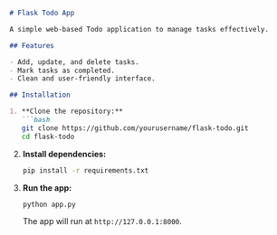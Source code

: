 ```markdown
# Flask Todo App

A simple web-based Todo application to manage tasks effectively.

## Features

- Add, update, and delete tasks.
- Mark tasks as completed.
- Clean and user-friendly interface.

## Installation

1. **Clone the repository:**
   ```bash
   git clone https://github.com/yourusername/flask-todo.git
   cd flask-todo
   ```

2. **Install dependencies:**
   ```bash
   pip install -r requirements.txt
   ```

3. **Run the app:**
   ```bash
   python app.py
   ```
   The app will run at `http://127.0.0.1:8000`.
